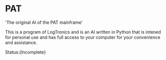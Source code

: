 # PAT
'The original AI of the PAT mainframe'

This is a program of LogTronics and is an AI written in Python that is intened for personal use and has full access to your computer for your convenience and assistance.

Status:{Incomplete}  
